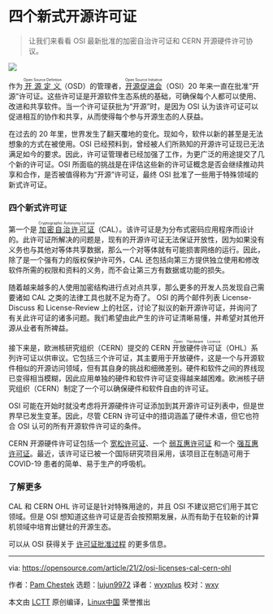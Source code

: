 [#]: subject: (4 new open source licenses)
[#]: via: (https://opensource.com/article/21/2/osi-licenses-cal-cern-ohl)
[#]: author: (Pam Chestek https://opensource.com/users/pchestek)
[#]: collector: (lujun9972)
[#]: translator: (wyxplus)
[#]: reviewer: (wxy)
[#]: publisher: ( )
[#]: url: ( )

四个新式开源许可证
======

> 让我们来看看 OSI 最新批准的加密自治许可证和 CERN 开源硬件许可协议。

![](https://img.linux.net.cn/data/attachment/album/202103/21/221014mw8lhxox0kkjk04z.jpg)

作为 <ruby>[开源定义][2]<rt>Open Source Defintion</rt></ruby>（OSD）的管理者，<ruby>[开源促进会][3]<rt>Open Source Initiative</rt></ruby>（OSI）20 年来一直在批准“开源”许可证。这些许可证是开源软件生态系统的基础，可确保每个人都可以使用、改进和共享软件。当一个许可证获批为“开源”时，是因为 OSI 认为该许可证可以促进相互的协作和共享，从而使得每个参与开源生态的人获益。

在过去的 20 年里，世界发生了翻天覆地的变化。现如今，软件以新的甚至是无法想象的方式在被使用。OSI 已经预料到，曾经被人们所熟知的开源许可证现已无法满足如今的要求。因此，许可证管理者已经加强了工作，为更广泛的用途提交了几个新的许可证。OSI 所面临的挑战是在评估这些新的许可证概念是否会继续推动共享和合作，是否被值得称为“开源”许可证，最终 OSI 批准了一些用于特殊领域的新式许可证。

### 四个新式许可证

第一个是 <ruby>[加密自治许可证][4]<rt>Cryptographic Autonomy License</rt></ruby>（CAL）。该许可证是为分布式密码应用程序而设计的。此许可证所解决的问题是，现有的开源许可证无法保证开放性，因为如果没有义务也与其他对等体共享数据，那么一个对等体就有可能损害网络的运行。因此，除了是一个强有力的版权保护许可外，CAL 还包括向第三方提供独立使用和修改软件所需的权限和资料的义务，而不会让第三方有数据或功能的损失。

随着越来越多的人使用加密结构进行点对点共享，那么更多的开发人员发现自己需要诸如 CAL 之类的法律工具也就不足为奇了。 OSI 的两个邮件列表 License-Discuss 和 License-Review 上的社区，讨论了拟议的新开源许可证，并询问了有关此许可证的诸多问题。我们希望由此产生的许可证清晰易懂，并希望对其他开源从业者有所裨益。

接下来是，欧洲核研究组织（CERN）提交的 CERN <ruby>开放硬件许可证<rt>Open Hardware Licence</rt></ruby>（OHL）系列许可证以供审议。它包括三个许可证，其主要用于开放硬件，这是一个与开源软件相似的开源访问领域，但有其自身的挑战和细微差别。硬件和软件之间的界线现已变得相当模糊，因此应用单独的硬件和软件许可证变得越来越困难。欧洲核子研究组织（CERN）制定了一个可以确保硬件和软件自由的许可证。

OSI 可能在开始时就没考虑将开源硬件许可证添加到其开源许可证列表中，但是世界早已发生变革。因此，尽管 CERN 许可证中的措词涵盖了硬件术语，但它也符合 OSI 认可的所有开源软件许可证的条件。

CERN 开源硬件许可证包括一个 [宽松许可证][5]、一个 [弱互惠许可证][6] 和一个  [强互惠许可证][7]。最近，该许可证已被一个国际研究项目采用，该项目正在制造可用于 COVID-19 患者的简单、易于生产的呼吸机。

### 了解更多

CAL 和 CERN OHL 许可证是针对特殊用途的，并且 OSI 不建议把它们用于其它领域。但是 OSI 想知道这些许可证是否会按预期发展，从而有助于在较新的计算机领域中培育出健壮的开源生态。

可以从 OSI 获得关于 [许可证批准过程][8] 的更多信息。

--------------------------------------------------------------------------------

via: https://opensource.com/article/21/2/osi-licenses-cal-cern-ohl

作者：[Pam Chestek][a]
选题：[lujun9972][b]
译者：[wyxplus](https://github.com/wyxplus)
校对：[wxy](https://github.com/wxy)

本文由 [LCTT](https://github.com/LCTT/TranslateProject) 原创编译，[Linux中国](https://linux.cn/) 荣誉推出

[a]: https://opensource.com/users/pchestek
[b]: https://github.com/lujun9972
[1]: https://opensource.com/sites/default/files/styles/image-full-size/public/lead-images/LAW_lawdotgov3.png?itok=e4eFKe0l "Law books in a library"
[2]: https://opensource.org/osd
[3]: https://opensource.org/
[4]: https://opensource.org/licenses/CAL-1.0
[5]: https://opensource.org/CERN-OHL-P
[6]: https://opensource.org/CERN-OHL-W
[7]: https://opensource.org/CERN-OHL-S
[8]: https://opensource.org/approval
